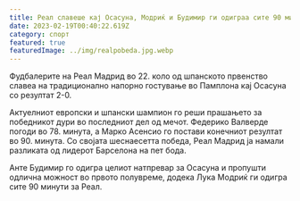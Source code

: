 ```yaml
---
title: Реал славеше кај Осасуна, Модриќ и Будимир ги одиграа сите 90 минути
date: 2023-02-19T00:40:22.619Z
category: спорт
featured: true
featuredImage: ../img/realpobeda.jpg.webp
---
```


Фудбалерите на Реал Мадрид во 22. коло од шпанското првенство славеа на традиционално напорно гостување во Памплона кај Осасуна со резултат 2-0.

Актуелниот европски и шпански шампион го реши прашањето за победникот дури во последниот дел од мечот. Федерико Валверде погоди во 78. минута, а Марко Асенсио го постави конечниот резултат во 90. минута. Со својата шеснаесетта победа, Реал Мадрид ја намали разликата од лидерот Барселона на пет бода.

Анте Будимир го одигра целиот натпревар за Осасуна и пропушти одлична можност во првото полувреме, додека Лука Модриќ ги одигра сите 90 минути за Реал.
